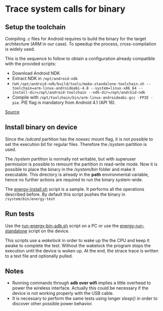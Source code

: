# Trace system calls for binary
## Setup the toolchain
Compiling *.c* files for Android requires to build the binary for the target architecture (ARM in our case). To speedup the process, cross-compilation is widely used.

This is the sequence to follow to obtain a configuration already compatible with the provided scripts:
- Download Android NDK
- Extract NDK in `/opt/android-ndk`
- run `/opt/android-ndk/build/tools/make-standalone-toolchain.sh --toolchain=arm-linux-androideabi-4.8 --system=linux-x86_64 --install-dir=/opt/android-toolchain --ndk-dir=/opt/android-ndk`
- Compile with `/opt/toolchain/bin/arm-linux-androideabi-gcc -FPIE -pie`. PIE flag is mandatory from Android 4.1 (API 16).

[Source](https://developer.android.com/ndk/guides/standalone_toolchain.html)

## Install binary on device
Since the */sdcard* partition has the *noexec* mount flag, it is not possible to set the execution bit for regular files. Therefore the */system* partition is used.

The */system* partition is normally not writable, but with superuser permission is possible to remount the partition in read-write mode. Now it is possible to place the binary in the */system/bin* folder and make it executable. This directory is already in the **path** environmental variable, hence no further actions are required to run the binary system-wide.

The [energy-install.sh](./energy-install.sh) script is a sample. It performs all the operations described before. By default this script pushes the binary in `/system/bin/energy-test`

## Run tests
Use the [run-energy-bin-adb.sh](./run-energy-bin-adb.sh) script on a PC or use the [energy-run-standalone](./energy-run-standalone) script on the device.

This scripts use a *wakelock* in order to wake up the the CPU and keep it awake to complete the test. Without the wakelock the program stops the execution until the device is woken up. At the end, the strace trace is written to a text file and optionally pulled.

## Notes
* Running commands through **adb over wifi** implies a little overhead to power the wireless interface. Actually this could be necessary if the device is not working properly with the USB cable.
* It is necessary to perform the same tests using longer *sleep()* in order to discover other possible power behavior.
